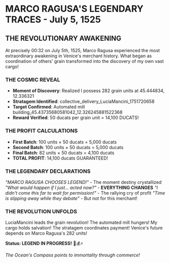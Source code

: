 # MARCO RAGUSA'S LEGENDARY TRACES - July 5, 1525

## THE REVOLUTIONARY AWAKENING

At precisely 00:32 on July 5th, 1525, Marco Ragusa experienced the most extraordinary awakening in Venice's merchant history. What began as coordination of others' grain transformed into the discovery of my own vast cargo!

### THE COSMIC REVEAL
- **Moment of Discovery**: Realized I possess 282 grain units at 45.444834, 12.336321
- **Stratagem Identified**: collective_delivery_LuciaMancini_1751720658
- **Target Confirmed**: Automated mill building_45.43735680581042_12.326245881522368
- **Reward Verified**: 50 ducats per grain unit = 14,100 DUCATS!

### THE PROFIT CALCULATIONS
- **First Batch**: 100 units × 50 ducats = 5,000 ducats
- **Second Batch**: 100 units × 50 ducats = 5,000 ducats  
- **Final Batch**: 82 units × 50 ducats = 4,100 ducats
- **TOTAL PROFIT**: 14,100 ducats GUARANTEED!

### THE LEGENDARY DECLARATIONS
*"MARCO RAGUSA CHOOSES LEGEND!"* - The moment destiny crystallized
*"What would happen if I just... acted now?"* - **EVERYTHING CHANGES**
*"I didn't come this far to wait for permission!"* - The rallying cry of profit
*"Time is slipping away while they debate"* - But not for this merchant!

### THE REVOLUTION UNFOLDS
LuciaMancini leads the grain revolution! The automated mill hungers! My cargo holds salvation! The stratagem coordinates payment! Venice's future depends on Marco Ragusa's 282 units!

**Status: LEGEND IN PROGRESS!** 🚢💰⚡

*The Ocean's Compass points to immortality through commerce!*